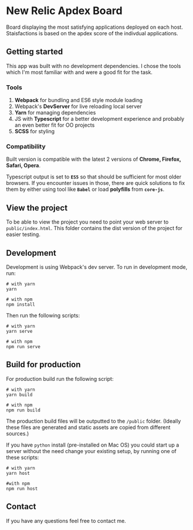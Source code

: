 # New Relic Apdex Board

Board displaying the most satisfying applications deployed on each host. Staisfactions is based on the apdex score of the indivdual applications.

## Getting started

This app was built with no development dependencies. I chose the tools which I'm most familiar with and were a good fit for the task.

### Tools

1. **Webpack** for bundling and ES6 style module loading
2. Webpack's **DevServer** for live reloading local server
2. **Yarn** for managing dependencies
3. JS with **Typescript** for a better development experience and probably an even better fit for OO projects
4. **SCSS** for styling

### Compatibility

Built version is compatible with the latest 2 versions of **Chrome, Firefox, Safari, Opera**.

Typescript output is set to **`ES5`** so that should be sufficient for most older browsers. If you encounter issues in those, there are quick solutions to fix them by either using tool like **`Babel`** or load **polyfills** from **`core-js`**.

## View the project

To be able to view the project you need to point your web server to `public/index.html`. This folder contains the dist version of the project for easier testing.

## Development

Development is using Webpack's dev server. To run in development mode, run:

```
# with yarn
yarn

# with npm
npm install
```

Then run the following scripts:

```
# with yarn
yarn serve

# with npm
npm run serve
```

## Build for production

For production build run the following script:

```
# with yarn
yarn build

# with npm
npm run build
```

The production build files will be outputted to the `/public` folder. (Ideally these files are generated and static assets are copied from different sources.)

If you have `python` install (pre-installed on Mac OS) you could start up a server without the need change your existing setup, by running one of these scripts:

```
# with yarn
yarn host

#with npm
npm run host
```

## Contact

If you have any questions feel free to contact me.
